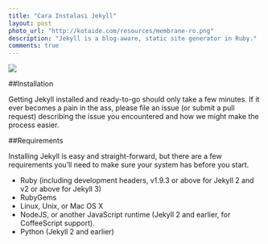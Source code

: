 ```yaml
---
title: "Cara Instalasi Jekyll"
layout: post
photo_url: "http://kotaide.com/resources/membrane-ro.png"
description: "Jekyll is a blog-aware, static site generator in Ruby."
comments: true
---
```

![]({{site.baseurl}}/resources/jekyll-logo-2x.png)

##Installation

Getting Jekyll installed and ready-to-go should only take a few minutes. If it ever becomes a pain in the ass, please file an issue (or submit a pull request) describing the issue you encountered and how we might make the process easier.

##Requirements

Installing Jekyll is easy and straight-forward, but there are a few requirements you’ll need to make sure your system has before you start.

* Ruby (including development headers, v1.9.3 or above for Jekyll 2 and v2 or above for Jekyll 3)
* RubyGems
* Linux, Unix, or Mac OS X
* NodeJS, or another JavaScript runtime (Jekyll 2 and earlier, for CoffeeScript support).
* Python (Jekyll 2 and earlier)